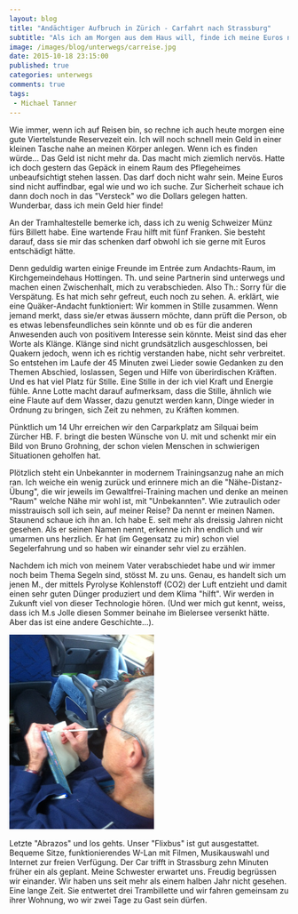 ```yaml
---
layout: blog
title: "Andächtiger Aufbruch in Zürich - Carfahrt nach Strassburg"
subtitle: "Als ich am Morgen aus dem Haus will, finde ich meine Euros nicht mehr - das fängt ja gut an, denke ich."
image: /images/blog/unterwegs/carreise.jpg
date: 2015-10-18 23:15:00
published: true
categories: unterwegs
comments: true
tags:
 - Michael Tanner
---
```

Wie immer, wenn ich auf Reisen bin, so rechne ich auch heute morgen eine gute Viertelstunde Reservezeit ein. Ich will noch schnell mein Geld in einer kleinen Tasche nahe an meinen Körper anlegen. Wenn ich es finden würde... Das Geld ist nicht mehr da. Das macht mich ziemlich nervös. Hatte ich doch gestern das Gepäck in einem Raum des Pflegeheimes unbeaufsichtigt stehen lassen. Das darf doch nicht wahr sein. Meine Euros sind nicht auffindbar, egal wie und wo ich suche. Zur Sicherheit schaue ich dann doch noch in das "Versteck" wo die Dollars gelegen hatten. Wunderbar, dass ich mein Geld hier finde! 

An der Tramhaltestelle bemerke ich, dass ich zu wenig Schweizer Münz fürs Billett habe. Eine wartende Frau hilft mit fünf Franken. Sie besteht darauf, dass sie mir das schenken darf obwohl ich sie gerne mit Euros entschädigt hätte.

Denn geduldig warten einige Freunde im Entrée zum Andachts-Raum, im Kirchgemeindehaus Hottingen. Th. und seine Partnerin sind unterwegs und machen einen Zwischenhalt, mich zu verabschieden. Also Th.: Sorry für die Verspätung. Es hat mich sehr gefreut, euch noch zu sehen. A. erklärt, wie eine Quäker-Andacht funktioniert: Wir kommen in Stille zusammen. Wenn jemand merkt, dass sie/er etwas äussern möchte, dann prüft die Person, ob es etwas lebensfeundliches sein könnte und ob es für die anderen Anwesenden auch von positivem Interesse sein könnte. Meist sind das eher Worte als Klänge. Klänge sind nicht grundsätzlich ausgeschlossen, bei Quakern jedoch, wenn ich es richtig verstanden habe, nicht sehr verbreitet. So entstehen im Laufe der 45 Minuten zwei Lieder sowie Gedanken zu den Themen Abschied, loslassen, Segen und Hilfe von überirdischen Kräften. Und es hat viel Platz für Stille. Eine Stille in der ich viel Kraft und Energie fühle. Anne Lotte macht darauf aufmerksam, dass die Stille, ähnlich wie eine Flaute auf dem Wasser, dazu genutzt werden kann, Dinge wieder in Ordnung zu bringen, sich Zeit zu nehmen, zu Kräften kommen.

Pünktlich um 14 Uhr erreichen wir den Carparkplatz am Silquai beim Zürcher HB. F. bringt die besten Wünsche von U. mit und schenkt mir ein Bild von Bruno Grohning, der schon vielen Menschen in schwierigen Situationen geholfen hat.

Plötzlich steht ein Unbekannter in modernem Trainingsanzug nahe an mich ran. Ich weiche ein wenig zurück und erinnere mich an die "Nähe-Distanz-Übung", die wir jeweils im Gewaltfrei-Training machen und denke an meinen "Raum" welche Nähe mir wohl ist, mit "Unbekannten". Wie zutraulich oder misstrauisch soll ich sein, auf meiner Reise? Da nennt er meinen Namen. Staunend schaue ich ihn an.  Ich habe E. seit mehr als dreissig Jahren nicht gesehen. Als er seinen Namen nennt, erkenne ich ihn endlich und wir umarmen uns herzlich. Er hat (im Gegensatz zu mir) schon viel Segelerfahrung und so haben wir einander sehr viel zu erzählen.

Nachdem ich mich von meinem Vater verabschiedet habe und wir immer noch beim Thema Segeln sind, stösst M. zu uns. Genau, es handelt sich um jenen M., der mittels Pyrolyse Kohlenstoff (CO2) der Luft entzieht und damit einen sehr guten Dünger produziert und dem Klima "hilft". Wir werden in Zukunft viel von dieser Technologie hören. (Und wer mich gut kennt, weiss, dass ich M.s Jolle diesen Sommer beinahe im Bielersee versenkt hätte. Aber das ist eine andere Geschichte...).

<img class="leadimage left" title="Notizen im Reisetagebuch während der Carfahrt" src="/images/blog/unterwegs/bus.jpg">

Letzte "Abrazos" und los gehts. Unser "Flixbus" ist gut ausgestattet. Bequeme Sitze, funktionierendes W-Lan mit Filmen, Musikauswahl und Internet zur freien Verfügung. Der Car trifft in Strassburg zehn Minuten früher ein als geplant. Meine Schwester erwartet uns. Freudig begrüssen wir einander. Wir haben uns seit mehr als einem halben Jahr nicht gesehen. Eine lange Zeit. Sie entwertet drei Trambillette und wir fahren gemeinsam zu ihrer Wohnung, wo wir zwei Tage zu Gast sein dürfen.
